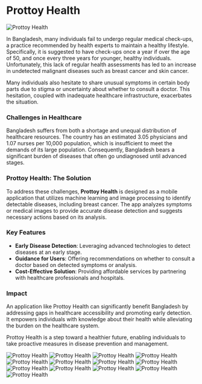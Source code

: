 # Prottoy Health

![Prottoy Health](images/Prottoy%20Health.png)

In Bangladesh, many individuals fail to undergo regular medical check-ups, a practice recommended by health experts to maintain a healthy lifestyle. Specifically, it is suggested to have check-ups once a year if over the age of 50, and once every three years for younger, healthy individuals. Unfortunately, this lack of regular health assessments has led to an increase in undetected malignant diseases such as breast cancer and skin cancer.  

Many individuals also hesitate to share unusual symptoms in certain body parts due to stigma or uncertainty about whether to consult a doctor. This hesitation, coupled with inadequate healthcare infrastructure, exacerbates the situation.  

### **Challenges in Healthcare**  
Bangladesh suffers from both a shortage and unequal distribution of healthcare resources. The country has an estimated 3.05 physicians and 1.07 nurses per 10,000 population, which is insufficient to meet the demands of its large population. Consequently, Bangladesh bears a significant burden of diseases that often go undiagnosed until advanced stages.  

### **Prottoy Health: The Solution**  
To address these challenges, **Prottoy Health** is designed as a mobile application that utilizes machine learning and image processing to identify detectable diseases, including breast cancer. The app analyzes symptoms or medical images to provide accurate disease detection and suggests necessary actions based on its analysis.  

### **Key Features**  
- **Early Disease Detection**: Leveraging advanced technologies to detect diseases at an early stage.  
- **Guidance for Users**: Offering recommendations on whether to consult a doctor based on detected symptoms or analysis.  
- **Cost-Effective Solution**: Providing affordable services by partnering with healthcare professionals and hospitals.  

### **Impact**  
An application like Prottoy Health can significantly benefit Bangladesh by addressing gaps in healthcare accessibility and promoting early detection. It empowers individuals with knowledge about their health while alleviating the burden on the healthcare system.  

Prottoy Health is a step toward a healthier future, enabling individuals to take proactive measures in disease prevention and management.

![Prottoy Health](images/Prottoy%20Health_02.jpg)
![Prottoy Health](images/Prottoy%20Health_03.jpg)
![Prottoy Health](images/Prottoy%20Health_04.jpg)
![Prottoy Health](images/Prottoy%20Health_05.jpg)
![Prottoy Health](images/Prottoy%20Health_06.jpg)
![Prottoy Health](images/Prottoy%20Health_07.jpg)
![Prottoy Health](images/Prottoy%20Health_08.jpg)
![Prottoy Health](images/Prottoy%20Health_09.jpg)
![Prottoy Health](images/Prottoy%20Health_10.jpg)
![Prottoy Health](images/Prottoy%20Health_11.jpg)
![Prottoy Health](images/Prottoy%20Health_12.jpg)
![Prottoy Health](images/Prottoy%20Health_13.jpg)
![Prottoy Health](images/Prottoy%20Health_14.jpg)










